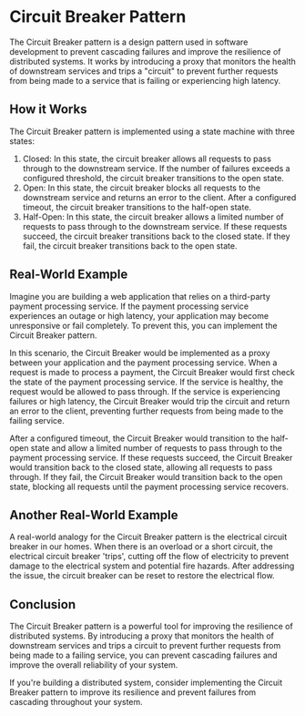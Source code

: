 Circuit Breaker Pattern
======================

The Circuit Breaker pattern is a design pattern used in software development to prevent cascading failures and improve the resilience of distributed systems. It works by introducing a proxy that monitors the health of downstream services and trips a "circuit" to prevent further requests from being made to a service that is failing or experiencing high latency.

How it Works
------------

The Circuit Breaker pattern is implemented using a state machine with three states:

1. Closed: In this state, the circuit breaker allows all requests to pass through to the downstream service. If the number of failures exceeds a configured threshold, the circuit breaker transitions to the open state.
2. Open: In this state, the circuit breaker blocks all requests to the downstream service and returns an error to the client. After a configured timeout, the circuit breaker transitions to the half-open state.
3. Half-Open: In this state, the circuit breaker allows a limited number of requests to pass through to the downstream service. If these requests succeed, the circuit breaker transitions back to the closed state. If they fail, the circuit breaker transitions back to the open state.

Real-World Example
------------------

Imagine you are building a web application that relies on a third-party payment processing service. If the payment processing service experiences an outage or high latency, your application may become unresponsive or fail completely. To prevent this, you can implement the Circuit Breaker pattern.

In this scenario, the Circuit Breaker would be implemented as a proxy between your application and the payment processing service. When a request is made to process a payment, the Circuit Breaker would first check the state of the payment processing service. If the service is healthy, the request would be allowed to pass through. If the service is experiencing failures or high latency, the Circuit Breaker would trip the circuit and return an error to the client, preventing further requests from being made to the failing service.

After a configured timeout, the Circuit Breaker would transition to the half-open state and allow a limited number of requests to pass through to the payment processing service. If these requests succeed, the Circuit Breaker would transition back to the closed state, allowing all requests to pass through. If they fail, the Circuit Breaker would transition back to the open state, blocking all requests until the payment processing service recovers.

Another Real-World Example
------------------

A real-world analogy for the Circuit Breaker pattern is the electrical circuit breaker in our homes. When there is an overload or a short circuit, the electrical circuit breaker 'trips', cutting off the flow of electricity to prevent damage to the electrical system and potential fire hazards. After addressing the issue, the circuit breaker can be reset to restore the electrical flow.

Conclusion
----------

The Circuit Breaker pattern is a powerful tool for improving the resilience of distributed systems. By introducing a proxy that monitors the health of downstream services and trips a circuit to prevent further requests from being made to a failing service, you can prevent cascading failures and improve the overall reliability of your system.

If you're building a distributed system, consider implementing the Circuit Breaker pattern to improve its resilience and prevent failures from cascading throughout your system.